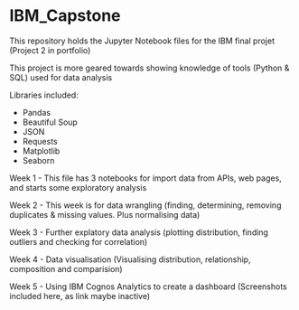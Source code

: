 # IBM_Capstone

This repository holds the Jupyter Notebook files for the IBM final projet (Project 2 in portfolio)

This project is more geared towards showing knowledge of tools (Python & SQL) used for data analysis

Libraries included:
* Pandas
* Beautiful Soup
* JSON
* Requests
* Matplotlib
* Seaborn


Week 1 - This file has 3 notebooks for import data from APIs, web pages, and starts some exploratory analysis

Week 2 - This week is for data wrangling (finding, determining, removing duplicates & missing values. Plus normalising data)

Week 3 - Further explatory data analysis (plotting distribution, finding outliers and checking for correlation)

Week 4 - Data visualisation (Visualising distribution, relationship, composition and comparision)

Week 5 - Using IBM Cognos Analytics to create a dashboard (Screenshots included here, as link maybe inactive)
